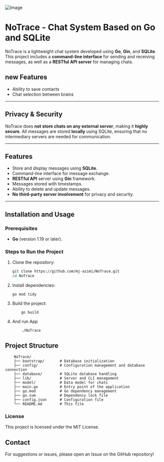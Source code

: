 ![Image](https://s6.uupload.ir/files/screencast_from_25-02-15_14_56_04_mvwy.gif)

# NoTrace - Chat System Based on Go and SQLite

NoTrace is a lightweight chat system developed using **Go**, **Gin**, and **SQLite**. This project includes a **command-line interface** for sending and receiving messages, as well as a **RESTful API server** for managing chats.


## new Features
- Ability to save contacts
- Chat selection between brains

---

##  Privacy & Security

NoTrace does **not store chats on any external server**, making it **highly secure**. All messages are stored **locally** using SQLite, ensuring that no intermediary servers are needed for communication.

---

##  Features

- Store and display messages using **SQLite**.
- Command-line interface for message exchange.
- **RESTful API** server using **Gin** framework.
- Messages stored with timestamps.
- Ability to delete and update messages.
- **No third-party server involvement** for privacy and security.

---

##  Installation and Usage

### Prerequisites
- **Go** (version 1.19 or later).

### Steps to Run the Project
1. Clone the repository:
   ```sh
   git clone https://github.com/mj-azimi/NoTrace.git
   cd NoTrace
   ```
2. Install dependencies:

    ```
    go mod tidy
    ```
3. Build the project:
    ```
        go build
    ```
4. And run App
    ```
        ./NoTrace
    ```

##  Project Structure
    
        NoTrace/
        ├── bootstrap/       # Database initialization
        ├── config/          # Configuration management and database connection
        ├── database/        # SQLite database handling
        ├── lib/             # Server and CLI management
        ├── model/           # Data model for chats
        ├── main.go          # Entry point of the application
        ├── go.mod           # Go dependency management
        ├── go.sum           # Dependency lock file
        ├── config.json      # Configuration file
        └── README.md        # This file
    
###  License
This project is licensed under the MIT License.

##  Contact

For suggestions or issues, please open an Issue on the GitHub repository!
